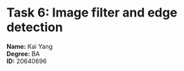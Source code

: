 # Task 6: Image filter and edge detection

**Name:** Kai Yang  
**Degree:** BA  
**ID:** 20640696  
